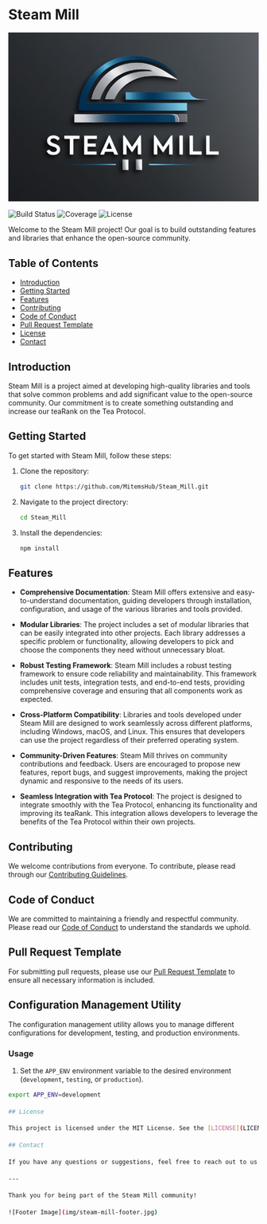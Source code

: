 # Steam Mill

![Steam Mill Logo](img/steam-mill-header.jpg)

![Build Status](https://img.shields.io/github/actions/workflow/status/MitemsHub/Steam_Mill/ci.yml)
![Coverage](https://img.shields.io/codecov/c/github/MitemsHub/Steam_Mill)
![License](https://img.shields.io/github/license/MitemsHub/Steam_Mill)

Welcome to the Steam Mill project! Our goal is to build outstanding features and libraries that enhance the open-source community. 

## Table of Contents

- [Introduction](#introduction)
- [Getting Started](#getting-started)
- [Features](#features)
- [Contributing](#contributing)
- [Code of Conduct](#code-of-conduct)
- [Pull Request Template](#pull-request-template)
- [License](#license)
- [Contact](#contact)

## Introduction

Steam Mill is a project aimed at developing high-quality libraries and tools that solve common problems and add significant value to the open-source community. Our commitment is to create something outstanding and increase our teaRank on the Tea Protocol.

## Getting Started

To get started with Steam Mill, follow these steps:

1. Clone the repository:
    ```bash
    git clone https://github.com/MitemsHub/Steam_Mill.git
    ```
2. Navigate to the project directory:
    ```bash
    cd Steam_Mill
    ```
3. Install the dependencies:
    ```bash
    npm install
    ```

## Features

- **Comprehensive Documentation**: Steam Mill offers extensive and easy-to-understand documentation, guiding developers through installation, configuration, and usage of the various libraries and tools provided.
  
- **Modular Libraries**: The project includes a set of modular libraries that can be easily integrated into other projects. Each library addresses a specific problem or functionality, allowing developers to pick and choose the components they need without unnecessary bloat.

- **Robust Testing Framework**: Steam Mill includes a robust testing framework to ensure code reliability and maintainability. This framework includes unit tests, integration tests, and end-to-end tests, providing comprehensive coverage and ensuring that all components work as expected.

- **Cross-Platform Compatibility**: Libraries and tools developed under Steam Mill are designed to work seamlessly across different platforms, including Windows, macOS, and Linux. This ensures that developers can use the project regardless of their preferred operating system.

- **Community-Driven Features**: Steam Mill thrives on community contributions and feedback. Users are encouraged to propose new features, report bugs, and suggest improvements, making the project dynamic and responsive to the needs of its users.

- **Seamless Integration with Tea Protocol**: The project is designed to integrate smoothly with the Tea Protocol, enhancing its functionality and improving its teaRank. This integration allows developers to leverage the benefits of the Tea Protocol within their own projects.

## Contributing

We welcome contributions from everyone. To contribute, please read through our [Contributing Guidelines](Steam_Mill/Contributing.md).

## Code of Conduct

We are committed to maintaining a friendly and respectful community. Please read our [Code of Conduct](Steam_Mill/Code_of_Conduct.md) to understand the standards we uphold.

## Pull Request Template

For submitting pull requests, please use our [Pull Request Template](Steam_Mill/Pull_Request_Template.md) to ensure all necessary information is included.

## Configuration Management Utility

The configuration management utility allows you to manage different configurations for development, testing, and production environments.

### Usage

1. Set the `APP_ENV` environment variable to the desired environment (`development`, `testing`, or `production`).

```bash
export APP_ENV=development

## License

This project is licensed under the MIT License. See the [LICENSE](LICENSE) file for details.

## Contact

If you have any questions or suggestions, feel free to reach out to us on [Twitter](https://twitter.com/mitems_) or open an issue in this repository.

---

Thank you for being part of the Steam Mill community!

![Footer Image](img/steam-mill-footer.jpg)
